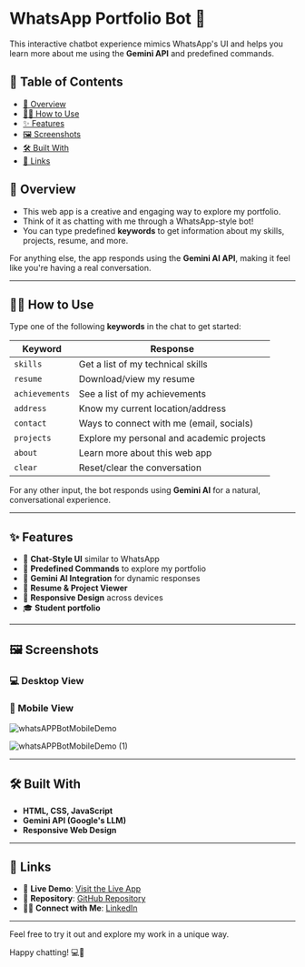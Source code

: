 # WhatsApp Portfolio Bot 💬

This interactive chatbot experience mimics WhatsApp's UI and helps you learn more about me using the **Gemini API** and predefined commands.

## 📖 Table of Contents

- [🎯 Overview](#-overview)
- [🧑‍💻 How to Use](#-how-to-use)
- [✨ Features](#-features)
- [🖼️ Screenshots](#-screenshots)
- [🛠️ Built With](#-built-with)
- [📌 Links](#-links)

## 🎯 Overview

- This web app is a creative and engaging way to explore my portfolio.  
- Think of it as chatting with me through a WhatsApp-style bot!
- You can type predefined **keywords** to get information about my skills, projects, resume, and more.

For anything else, the app responds using the **Gemini AI API**, making it feel like you're having a real conversation.

---

## 🧑‍💻 How to Use

Type one of the following **keywords** in the chat to get started:

| Keyword        | Response                                   |
|----------------|--------------------------------------------|
| `skills`       | Get a list of my technical skills          |
| `resume`       | Download/view my resume                    |
| `achievements` | See a list of my achievements              |
| `address`      | Know my current location/address           |
| `contact`      | Ways to connect with me (email, socials)   |
| `projects`     | Explore my personal and academic projects  |
| `about`        | Learn more about this web app              |
| `clear`        | Reset/clear the conversation               |

For any other input, the bot responds using **Gemini AI** for a natural, conversational experience.

---

## ✨ Features

- 💬 **Chat-Style UI** similar to WhatsApp
- 🔑 **Predefined Commands** to explore my portfolio
- 🤖 **Gemini AI Integration** for dynamic responses
- 📄 **Resume & Project Viewer**
- 📱 **Responsive Design** across devices
- 🎓 **Student portfolio**

---

## 🖼️ Screenshots

### 💻 Desktop View


### 📱 Mobile View

![whatsAPPBotMobileDemo](https://github.com/user-attachments/assets/88bb6eb1-c429-4a77-8069-4f74149ec01a)

![whatsAPPBotMobileDemo (1)](https://github.com/user-attachments/assets/4b4306b1-b8ac-4479-9e14-3fb55d6108a5)

---

## 🛠️ Built With

- **HTML, CSS, JavaScript**
- **Gemini API (Google's LLM)**
- **Responsive Web Design**

---

## 📌 Links

- 🔗 **Live Demo**: [Visit the Live App](https://doondigangadhar30.github.io/WhatsAppAPI/)
- 📂 **Repository**: [GitHub Repository](https://github.com/doondigangadhar30/WhatsAppBot)
- 👨‍💼 **Connect with Me**: [LinkedIn](https://www.linkedin.com/in/doondi/)

---

Feel free to try it out and explore my work in a unique way.


Happy chatting! 💻📱

